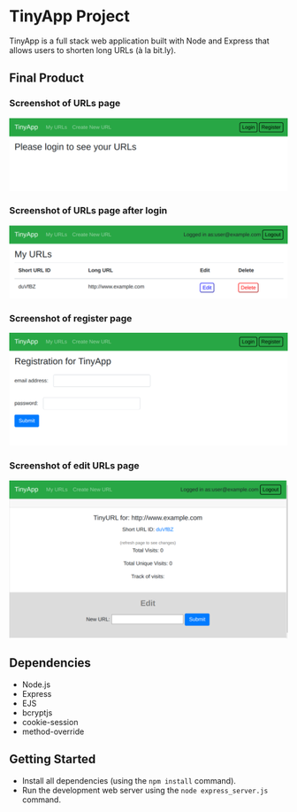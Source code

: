 # TinyApp Project

TinyApp is a full stack web application built with Node and Express that allows users to shorten long URLs (à la bit.ly).

## Final Product

### Screenshot of URLs page
!["Screenshot of URLs page"](https://github.com/Luna123j/tinyapp/blob/master/docs/url_page.png)

### Screenshot of URLs page after login
!["Screenshot of URLs page ater login"](https://github.com/Luna123j/tinyapp/blob/master/docs/urls_page_after_login.png)

### Screenshot of register page
!["Screenshot of register page"](https://github.com/Luna123j/tinyapp/blob/master/docs/urls_registration_page.png)

### Screenshot of edit URLs page
!["Screenshot of edit url page"](https://github.com/Luna123j/tinyapp/blob/master/docs/edit_urls_page.png)


## Dependencies

- Node.js
- Express
- EJS
- bcryptjs
- cookie-session
- method-override

## Getting Started

- Install all dependencies (using the `npm install` command).
- Run the development web server using the `node express_server.js` command.